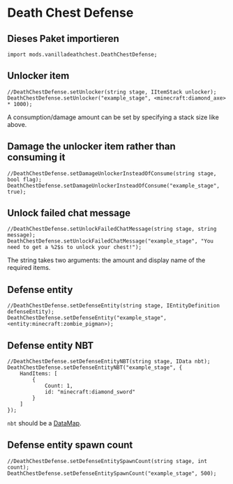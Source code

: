 # Death Chest Defense

## Dieses Paket importieren

`import mods.vanilladeathchest.DeathChestDefense;`

## Unlocker item

    //DeathChestDefense.setUnlocker(string stage, IItemStack unlocker);
    DeathChestDefense.setUnlocker("example_stage", <minecraft:diamond_axe> * 1000);
    

A consumption/damage amount can be set by specifying a stack size like above.

## Damage the unlocker item rather than consuming it

    //DeathChestDefense.setDamageUnlockerInsteadOfConsume(string stage, bool flag);
    DeathChestDefense.setDamageUnlockerInsteadOfConsume("example_stage", true);
    

## Unlock failed chat message

    //DeathChestDefense.setUnlockFailedChatMessage(string stage, string message);
    DeathChestDefense.setUnlockFailedChatMessage("example_stage", "You need to get a %2$s to unlock your chest!");
    

The string takes two arguments: the amount and display name of the required items.

## Defense entity

    //DeathChestDefense.setDefenseEntity(string stage, IEntityDefinition defenseEntity);
    DeathChestDefense.setDefenseEntity("example_stage", <entity:minecraft:zombie_pigman>);
    

## Defense entity NBT

    //DeathChestDefense.setDefenseEntityNBT(string stage, IData nbt);
    DeathChestDefense.setDefenseEntityNBT("example_stage", {
        HandItems: [
            {
                Count: 1,
                id: "minecraft:diamond_sword"
            }
        ]
    });
    

`nbt` should be a [DataMap](/Vanilla/Data/DataMap/).

## Defense entity spawn count

    //DeathChestDefense.setDefenseEntitySpawnCount(string stage, int count);
    DeathChestDefense.setDefenseEntitySpawnCount("example_stage", 500);